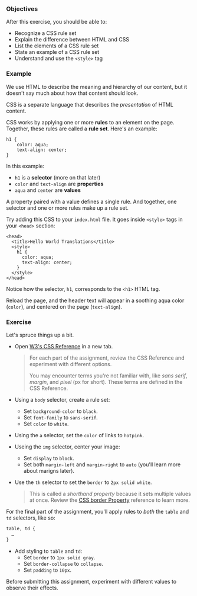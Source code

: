 ### Objectives

After this exercise, you should be able to:

- Recognize a CSS rule set
- Explain the difference between HTML and CSS
- List the elements of a CSS rule set
- State an example of a CSS rule set
- Understand and use the `<style>` tag

### Example

We use HTML to describe the meaning and hierarchy of our content, but it doesn't say much about how that content should look.

CSS is a separate language that describes the *presentation* of HTML content.

CSS works by applying one or more **rules** to an element on the page. Together, these rules are called a **rule set**. Here's an example:

```
h1 {
    color: aqua;
    text-align: center;
}
```

In this example:

- `h1` is a **selector** (more on that later)
- `color` and `text-align` are **properties**
- `aqua` and `center` are **values**

A property paired with a value defines a single rule. And together, one selector and one or more rules make up a rule set.

Try adding this CSS to your `index.html` file. It goes inside `<style>` tags in your `<head>` section:

```
<head>
  <title>Hello World Translations</title>
  <style>
    h1 {
      color: aqua;
      text-align: center;
    }
  </style>
</head>
```

Notice how the selector, `h1`, corresponds to the `<h1>` HTML tag.

Reload the page, and the header text will appear in a soothing aqua color (`color`), and centered on the page (`text-align`).

### Exercise

Let's spruce things up a bit.

- Open [W3's CSS Reference](http://www.w3schools.com/cssref/) in a new tab.

  > For each part of the assignment, review the CSS Reference and experiment with different options.
  >
  > You may encounter terms you're not familiar with, like *sans serif*, *margin*, and *pixel* (px for short). These terms are defined in the CSS Reference.

- Using a `body` selector, create a rule set:
	- Set `background-color` to `black`.
	- Set `font-family` to `sans-serif`.
	- Set `color` to `white`.
- Using the `a` selector, set the `color` of links to `hotpink`.
- Useing the `img` selector, center your image:
	- Set `display` to `block`.
	- Set both `margin-left` and `margin-right` to `auto` (you'll learn more about marigns later).
- Use the `th` selector to set the `border` to `2px solid white`.

    > This is called a *shorthand property* because it sets multiple values at once. Review the [CSS border Property](http://www.w3schools.com/cssref/pr_border.asp) reference to learn more.

For the final part of the assignment, you'll apply rules to *both* the `table` and `td` selectors, like so:

```css
table, td {
  …
}
```

- Add styling to `table` and `td`:
	- Set `border` to `1px solid gray`.
	- Set `border-collapse` to `collapse`.
	- Set `padding` to `10px`.

Before submitting this assignment, experiment with different values to observe their effects.
